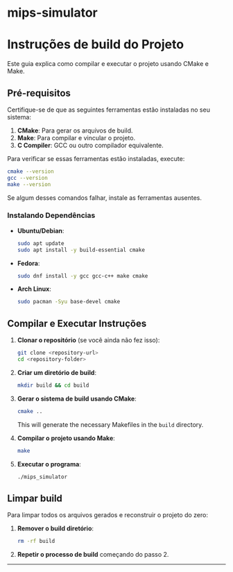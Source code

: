 # mips-simulator

# Instruções de build do Projeto

Este guia explica como compilar e executar o projeto usando CMake e Make.

## Pré-requisitos

Certifique-se de que as seguintes ferramentas estão instaladas no seu sistema:

1. **CMake**: Para gerar os arquivos de build.
2. **Make**: Para compilar e vincular o projeto.
3. **C Compiler**: GCC ou outro compilador equivalente.

Para verificar se essas ferramentas estão instaladas, execute:
```bash
cmake --version
gcc --version
make --version
```
Se algum desses comandos falhar, instale as ferramentas ausentes.

### Instalando Dependências
- **Ubuntu/Debian**:
  ```bash
  sudo apt update
  sudo apt install -y build-essential cmake
  ```
- **Fedora**:
  ```bash
  sudo dnf install -y gcc gcc-c++ make cmake
  ```
- **Arch Linux**:
  ```bash
  sudo pacman -Syu base-devel cmake
  ```

## Compilar e Executar Instruções

1. **Clonar o repositório** (se você ainda não fez isso):
   ```bash
   git clone <repository-url>
   cd <repository-folder>
   ```

2. **Criar um diretório de build**:
   ```bash
   mkdir build && cd build
   ```

3. **Gerar o sistema de build usando CMake**:
   ```bash
   cmake ..
   ```
   This will generate the necessary Makefiles in the `build` directory.

4. **Compilar o projeto usando Make**:
   ```bash
   make
   ```

5. **Executar o programa**:
   ```bash
   ./mips_simulator
   ```

## Limpar build

Para limpar todos os arquivos gerados e reconstruir o projeto do zero:

1. **Remover o build diretório**:
   ```bash
   rm -rf build
   ```

2. **Repetir o processo de build** começando do passo 2.

---